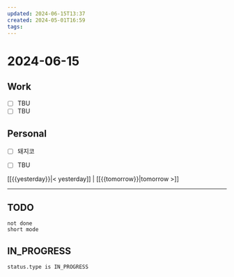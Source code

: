 ```yaml
---
updated: 2024-06-15T13:37
created: 2024-05-01T16:59
tags: 
---
```


# 2024-06-15  

## Work

- [ ] TBU
- [ ] TBU  

## Personal

- [ ] 돼지코
- [ ] TBU  

  
  
[[{{yesterday}}|< yesterday]] | [[{{tomorrow}}|tomorrow >]]  
  
---  


## TODO
```tasks  
not done  
short mode  
```

## IN_PROGRESS
```tasks  
status.type is IN_PROGRESS
```

